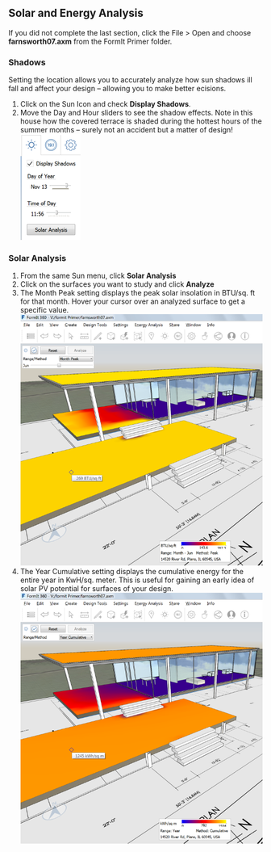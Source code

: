 Solar and Energy Analysis
-------------------------
If you did not complete the last section, click the File &gt; Open and choose **farnsworth07.axm** from the FormIt Primer folder.

### Shadows
Setting the location allows you to accurately analyze how sun shadows ill fall and affect your design – allowing you to make better ecisions.
1. Click on the Sun Icon and check **Display Shadows**.
2. Move the Day and Hour sliders to see the shadow effects. Note in this house how the covered terrace is shaded during the hottest hours of the summer months – surely not an accident but a matter of design! 
![](./images/3bdf0e2a-0ad4-4aac-b6fc-5e789643b0d6.png)

### Solar Analysis
1. From the same Sun menu, click **Solar Analysis**
2. Click on the surfaces you want to study and click **Analyze**
3. The Month Peak setting displays the peak solar insolation in BTU/sq. ft for that month. Hover your cursor over an analyzed surface to get a specific value. ![](./images/460060a0-ea3b-4095-af45-40045811be22.png)
4. The Year Cumulative setting displays the cumulative energy for the entire year in KwH/sq. meter. This is useful for gaining an early idea of solar PV potential for surfaces of your design. ![](./images/a9f61dfb-dfc9-4751-b145-b131a69c53cf.png)
